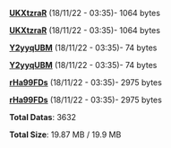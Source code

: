 [**UKXtzraR**](/data/UKXtzraR.txt) (18/11/22 - 03:35)- 1064 bytes

[**UKXtzraR**](/data/UKXtzraR.txt) (18/11/22 - 03:35)- 1064 bytes

[**Y2yyqUBM**](/data/Y2yyqUBM.txt) (18/11/22 - 03:35)- 74 bytes

[**Y2yyqUBM**](/data/Y2yyqUBM.txt) (18/11/22 - 03:35)- 74 bytes

[**rHa99FDs**](/data/rHa99FDs.txt) (18/11/22 - 03:35)- 2975 bytes

[**rHa99FDs**](/data/rHa99FDs.txt) (18/11/22 - 03:35)- 2975 bytes

**Total Datas**: 3632

**Total Size**: 19.87 MB / 19.9 MB